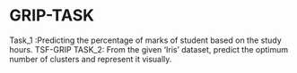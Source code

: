 # GRIP-TASK
Task_1 :Predicting the percentage of marks of student based on the study hours.
TSF-GRIP TASK_2: From the given ‘Iris’ dataset, predict the optimum number of  clusters and represent it visually. 

